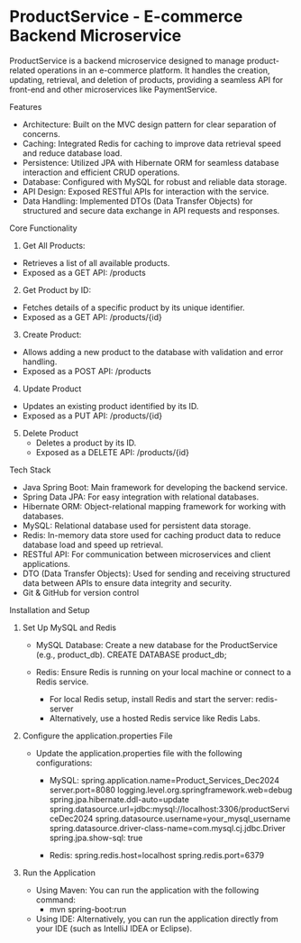 # ProductService - E-commerce Backend Microservice

ProductService is a backend microservice designed to manage product-related operations in an e-commerce platform. It handles the creation, updating, retrieval, and deletion of products, providing a seamless API for front-end and other microservices like PaymentService.

Features
- Architecture: Built on the MVC design pattern for clear separation of concerns.
- Caching: Integrated Redis for caching to improve data retrieval speed and reduce database load.
- Persistence: Utilized JPA with Hibernate ORM for seamless database interaction and efficient CRUD operations.
- Database: Configured with MySQL for robust and reliable data storage.
- API Design: Exposed RESTful APIs for interaction with the service.
- Data Handling: Implemented DTOs (Data Transfer Objects) for structured and secure data exchange in API requests and responses.

Core Functionality
1. Get All Products:
  - Retrieves a list of all available products.
  - Exposed as a GET API: /products
    
2. Get Product by ID:
  - Fetches details of a specific product by its unique identifier.
  - Exposed as a GET API: /products/{id}
    
3. Create Product:
  - Allows adding a new product to the database with validation and error handling.
  - Exposed as a POST API: /products
    
4. Update Product
  - Updates an existing product identified by its ID.
  - Exposed as a PUT API: /products/{id}

5. Delete Product
   - Deletes a product by its ID.
   - Exposed as a DELETE API: /products/{id}
   
Tech Stack
   - Java Spring Boot: Main framework for developing the backend service.
   - Spring Data JPA: For easy integration with relational databases.
   - Hibernate ORM: Object-relational mapping framework for working with databases.
   - MySQL: Relational database used for persistent data storage.
   - Redis: In-memory data store used for caching product data to reduce database load and speed up retrieval.
   - RESTful API: For communication between microservices and client applications.
   - DTO (Data Transfer Objects): Used for sending and receiving structured data between APIs to ensure data integrity and security.
   - Git & GitHub for version control

Installation and Setup
1. Set Up MySQL and Redis
   - MySQL Database: Create a new database for the ProductService (e.g., product_db).
     CREATE DATABASE product_db;
     
   - Redis: Ensure Redis is running on your local machine or connect to a Redis service.
      - For local Redis setup, install Redis and start the server:
        redis-server
      - Alternatively, use a hosted Redis service like Redis Labs.
      
2. Configure the application.properties File
   - Update the application.properties file with the following configurations:
      - MySQL:
        spring.application.name=Product_Services_Dec2024
        server.port=8080
        logging.level.org.springframework.web=debug
        spring.jpa.hibernate.ddl-auto=update
        spring.datasource.url=jdbc:mysql://localhost:3306/productServiceDec2024
        spring.datasource.username=your_mysql_username
        spring.datasource.driver-class-name=com.mysql.cj.jdbc.Driver
        spring.jpa.show-sql: true
        
      - Redis:
        spring.redis.host=localhost
        spring.redis.port=6379
        
3. Run the Application
     - Using Maven: You can run the application with the following command:
         - mvn spring-boot:run
     - Using IDE: Alternatively, you can run the application directly from your IDE (such as IntelliJ IDEA or Eclipse).
        
